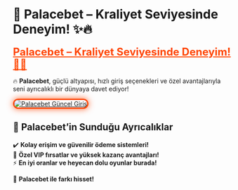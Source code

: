 # 👑 Palacebet – Kraliyet Seviyesinde Deneyim! ✨🔥  

<a href="https://cutt.ly/PalaceLink" title="Palacebet Güncel Giriş" style="color: #ff4500; font-size: 24px; font-weight: bold;">Palacebet – Kraliyet Seviyesinde Deneyim! 👑✨</a>  

🔥 **Palacebet**, güçlü altyapısı, hızlı giriş seçenekleri ve özel avantajlarıyla seni ayrıcalıklı bir dünyaya davet ediyor!  

<a href="https://cutt.ly/PalaceLink" title="Palacebet Güncel Giriş">  
<img src="https://i.ibb.co/BtMhhf6/g-venligiris.jpg" alt="Palacebet Güncel Giriş" style="max-width: 100%; border: 3px solid #ff4500; border-radius: 15px; box-shadow: 0px 0px 15px rgba(255, 69, 0, 0.8);">  
</a>  

## 🚀 Palacebet’in Sunduğu Ayrıcalıklar  
✔️ **Kolay erişim ve güvenilir ödeme sistemleri!**  
🎁 **Özel VIP fırsatlar ve yüksek kazanç avantajları!**  
⚡ **En iyi oranlar ve heyecan dolu oyunlar burada!**  

💎 **Palacebet ile farkı hisset!**
